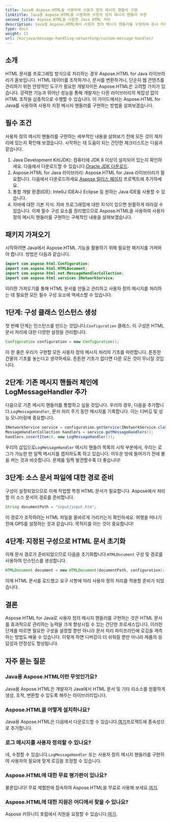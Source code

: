 ```yaml
---
title: Java용 Aspose.HTML을 사용하여 사용자 정의 메시지 핸들러 구현
linktitle: Java용 Aspose.HTML을 사용하여 사용자 정의 메시지 핸들러 구현
second_title: Aspose.HTML을 사용한 Java HTML 처리
description: Java용 Aspose.HTML에서 사용자 정의 메시지 핸들러를 구현하여 문서 처리를 개선하고 로그를 효율적으로 처리하는 방법을 알아보세요.
type: docs
weight: 11
url: /ko/java/message-handling-networking/custom-message-handler/
---
```

## 소개
HTML 문서를 프로그래밍 방식으로 처리하는 경우 Aspose.HTML for Java 라이브러리가 돋보입니다. HTML 데이터를 조작하거나, 문서를 변환하거나, 단순히 웹 콘텐츠를 관리하기 위한 안정적인 도구가 필요한 개발자이든 Aspose.HTML은 고려할 가치가 있습니다. 강력한 기능과 뛰어난 성능을 통해 개발자는 다른 라이브러리의 복잡성 없이 HTML 조작을 심층적으로 수행할 수 있습니다. 이 가이드에서는 Aspose.HTML for Java를 사용하여 사용자 지정 메시지 핸들러를 구현하는 방법을 살펴보겠습니다.
## 필수 조건
사용자 정의 메시지 핸들러를 구현하는 세부적인 내용을 살펴보기 전에 모든 것이 제자리에 있는지 확인해 보겠습니다. 시작하는 데 도움이 되는 간단한 체크리스트는 다음과 같습니다.
1.  Java Development Kit(JDK): 컴퓨터에 JDK 8 이상이 설치되어 있는지 확인하세요. 다음에서 다운로드할 수 있습니다.[Oracle JDK 다운로드](https://www.oracle.com/java/technologies/javase-jdk11-downloads.html).
2.  Aspose.HTML for Java 라이브러리: Aspose.HTML for Java 라이브러리가 필요합니다. 다음에서 다운로드하세요.[Aspose 릴리스 페이지](https://releases.aspose.com/html/java/) 프로젝트에 추가하세요.
3. 통합 개발 환경(IDE): IntelliJ IDEA나 Eclipse 등 원하는 Java IDE를 사용할 수 있습니다. 
4. 자바에 대한 기본 지식: 자바 프로그래밍에 대한 지식이 있으면 원활하게 따라갈 수 있습니다.
이제 필수 구성 요소를 정리했으므로 Aspose.HTML을 사용하여 사용자 정의 메시지 핸들러를 구현하는 구체적인 내용을 살펴보겠습니다.
## 패키지 가져오기
시작하려면 Java에서 Aspose.HTML 기능을 활용하기 위해 필요한 패키지를 가져와야 합니다. 방법은 다음과 같습니다.
```java
import com.aspose.html.Configuration;
import com.aspose.html.HTMLDocument;
import com.aspose.html.net.MessageHandlerCollection;
import com.aspose.html.services.INetworkService;
```
이러한 가져오기를 통해 HTML 문서를 만들고 관리하고 사용자 정의 메시지를 처리하는 데 필요한 모든 필수 구성 요소에 액세스할 수 있습니다.
## 1단계: 구성 클래스 인스턴스 생성
 첫 번째 단계는 인스턴스를 만드는 것입니다.`Configuration` 클래스. 이 구성은 HTML 문서 처리에 대한 다양한 설정을 관리합니다. 
```java
Configuration configuration = new Configuration();
```
이 한 줄은 우리가 구현할 모든 사용자 정의 메시지 처리의 기초를 마련합니다. 튼튼한 건물의 기초를 놓는다고 생각하세요. 튼튼한 기초가 없다면 다른 모든 것이 무너질 것입니다.
## 2단계: 기존 메시지 핸들러 체인에 LogMessageHandler 추가
 다음으로 기존 메시지 핸들러를 통합하고 싶을 것입니다. 우리의 경우, 다음을 추가합니다.`LogMessageHandler`, 문서 처리 주기 동안 메시지를 기록합니다. 이는 디버깅 및 성능 모니터링에 중요합니다.
```java
INetworkService service = configuration.getService(INetworkService.class);
MessageHandlerCollection handlers = service.getMessageHandlers();
handlers.insertItem(0, new LogMessageHandler());
```
 우리의 삽입으로`LogMessageHandler` 메시지 핸들러 목록의 시작 부분에서, 우리는 로그가 가능한 한 일찍 메시지를 캡처하도록 하고 있습니다. 어두운 방에 들어가기 전에 불을 켜는 것과 비슷합니다. 문제를 일찍 발견할수록 더 좋습니다!
## 3단계: 소스 문서 파일에 대한 경로 준비
구성이 설정되었으므로 이제 작업할 특정 HTML 문서가 필요합니다. Aspose에서 처리할 이 소스 문서의 경로를 준비합니다.
```java
String documentPath = "input/input.htm";
```
이 경로가 조작하려는 HTML 파일을 올바르게 가리키는지 확인하세요. 여행을 떠나기 전에 GPS를 설정하는 것과 같습니다. 목적지를 아는 것이 중요합니다!
## 4단계: 지정된 구성으로 HTML 문서 초기화
 이제 문서 경로가 준비되었으므로 다음을 초기화합니다.`HTMLDocument` 구성 및 경로를 사용하여 인스턴스를 생성합니다. 
```java
HTMLDocument document = new HTMLDocument(documentPath, configuration);
```
이제 HTML 문서를 로드했고 요구 사항에 따라 사용자 정의 처리를 적용할 준비가 되었습니다.

## 결론
Aspose.HTML for Java로 사용자 정의 메시지 핸들러를 구현하는 것은 HTML 문서를 효과적으로 관리하는 능력을 크게 향상시킬 수 있는 간단한 프로세스입니다. 이러한 단계를 따르면 필요한 구성을 설정할 뿐만 아니라 문서 처리 파이프라인에 로깅을 계측하는 방법도 배울 수 있습니다. 이렇게 하면 디버깅이 더 쉬워질 뿐만 아니라 제품의 응답성과 안정성도 향상됩니다.
## 자주 묻는 질문
### Java용 Aspose.HTML이란 무엇인가요?
Java용 Aspose.HTML은 개발자가 Java에서 HTML 문서 및 기타 리소스를 원활하게 생성, 조작, 변환할 수 있도록 해주는 라이브러리입니다.
### Aspose.HTML을 어떻게 설치하나요?
 Java용 Aspose.HTML은 다음에서 다운로드할 수 있습니다.[여기](https://releases.aspose.com/html/java/)프로젝트에 종속성으로 추가합니다.
### 로그 메시지를 사용자 정의할 수 있나요?
 네, 수정할 수 있습니다.`LogMessageHandler` 또는 사용자 정의 메시지 핸들러를 구현하여 사용자의 필요에 맞게 로깅을 조정할 수 있습니다.
### Aspose.HTML에 대한 무료 평가판이 있나요?
 물론입니다! 무료 체험판에 접속하여 Aspose.HTML을 무료로 사용해 보세요.[여기](https://releases.aspose.com/).
### Aspose.HTML에 대한 지원은 어디에서 찾을 수 있나요?
 Aspose 커뮤니티 포럼에서 지원을 요청할 수 있습니다.[여기](https://forum.aspose.com/c/html/29).
